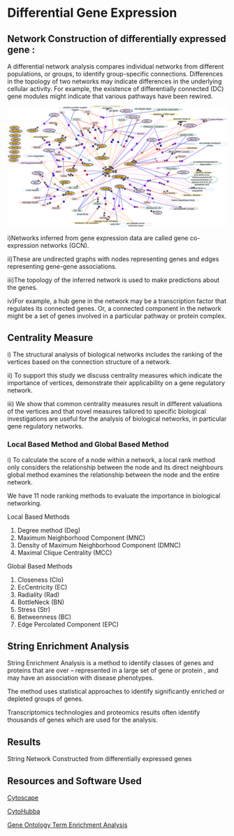 
# Differential Gene Expression

## Network Construction of differentially expressed gene :

A differential network analysis compares individual networks from different populations, or groups, to identify group-specific connections. Differences in the topology of two networks may indicate differences in the underlying cellular activity. For example, the existence of differentially connected (DC) gene modules might indicate that various pathways have been rewired.

![Image depicting final network construction using differential expression](https://github.com/Rahul-Ganesan/Bioinformatics-and-Biological-Systems/blob/db858d2df41c002bf2fbf91dcb3bb5a81a35a370/Differentially%20Expressed%20Genes/One.png)

i)Networks inferred from gene expression data are called gene co-expression networks (GCN).

ii)These are undirected graphs with nodes representing genes and edges representing gene-gene associations.

iii)The topology of the inferred network is used to make predictions about the genes. 

iv)For example, a hub gene in the network may be a transcription factor that regulates its connected genes. Or, a connected component in the network might be a set of genes involved in a particular pathway or protein complex.

## Centrality Measure

i) The structural analysis of biological networks includes the ranking of the vertices based on the connection structure of a network.

ii) To support this study we discuss centrality measures which indicate the importance of vertices, demonstrate their applicability on a gene regulatory network. 

iii) We show that common centrality measures result in different valuations of the vertices and that novel measures tailored to specific biological investigations are useful for the analysis of biological networks, in particular gene regulatory networks.

### Local Based Method and Global Based Method

i) To calculate the score of a node within a network, a local rank method only considers the relationship between the node and its direct neighbours 
global method examines the relationship between the node and the entire network.

We have 11 node ranking methods to evaluate the importance in biological networking.

Local Based Methods

1. Degree method (Deg)
2. Maximum Neighborhood Component (MNC)
3. Density of Maximum Neighborhood Component (DMNC)
4. Maximal Clique Centrality (MCC)

Global Based Methods

1. Closeness (Clo)
2. EcCentricity (EC)
3. Radiality (Rad)
4. BottleNeck (BN)
5. Stress (Str)
6. Betweenness (BC)
7. Edge Percolated Component (EPC)

## String Enrichment Analysis

String Enrichment Analysis is a method to identify classes of genes and proteins that are over – represented in a large set of gene or protein , and may have an association with disease phenotypes. 

The method uses statistical approaches to identify significantly enriched or depleted groups of genes. 

Transcriptomics technologies and proteomics results often identify thousands of genes which are used for the analysis.

## Results

String Network Constructed from differentially expressed genes
[](https://github.com/Rahul-Ganesan/Bioinformatics-and-Biological-Systems/blob/f8c664f1cce509769173b7089c361c5d9a866f82/Differentially%20Expressed%20Genes/STRING%20network.png)

## Resources and Software Used

[Cytoscape](https://cytoscape.org/)

[CytoHubba](https://bmcsystbiol.biomedcentral.com/articles/10.1186/1752-0509-8-S4-S11)

[Gene Ontology Term Enrichment Analysis](https://pubmed.ncbi.nlm.nih.gov/27780226/)
